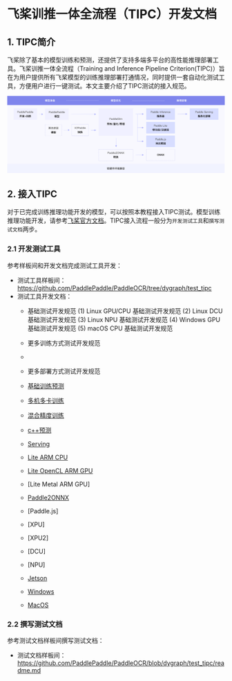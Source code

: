 # 飞桨训推一体全流程（TIPC）开发文档

## 1. TIPC简介

飞桨除了基本的模型训练和预测，还提供了支持多端多平台的高性能推理部署工具。飞桨训推一体全流程（Training and Inference Pipeline Criterion(TIPC)）旨在为用户提供所有飞桨模型的训练推理部署打通情况，同时提供一套自动化测试工具，方便用户进行一键测试。本文主要介绍了TIPC测试的接入规范。

<div align="center">
    <img src="tipc_guide.png" width="1000">
</div>

## 2. 接入TIPC

对于已完成训练推理功能开发的模型，可以按照本教程接入TIPC测试。模型训练推理功能开发，请参考[飞桨官方文档](https://www.paddlepaddle.org.cn/documentation/docs/zh/guides/index_cn.html)。TIPC接入流程一般分为`开发测试工具`和`撰写测试文档`两步。

### 2.1 开发测试工具

参考样板间和开发文档完成测试工具开发：

- 测试工具样板间：https://github.com/PaddlePaddle/PaddleOCR/tree/dygraph/test_tipc
- 测试工具开发文档：
    - 基础测试开发规范
      (1) Linux GPU/CPU 基础测试开发规范
      (2) Linux DCU 基础测试开发规范
      (3) Linux NPU 基础测试开发规范
      (4) Windows GPU 基础测试开发规范
      (5) macOS CPU 基础测试开发规范
          
    - 更多训练方式测试开发规范
    - 
    - 更多部署方式测试开发规范 
    - [基础训练预测](./development_specification_docs/train_infer_python.md)
    - [多机多卡训练](./development_specification_docs/fleet_train_infer_python.md)
    - [混合精度训练](./development_specification_docs/amp_train_infer_python.md)
    - [c++预测](./development_specification_docs/inference_cpp.md)
    - [Serving](./development_specification_docs/serving.md)
    - [Lite ARM CPU](./development_specification_docs/Lite_arm_cpu_cpp_infer.md)
    - [Lite OpenCL ARM GPU](./development_specification_docs/Lite_arm_gpu_opencl_cpp_infer.md)
    - [Lite Metal ARM GPU]
    - [Paddle2ONNX](./development_specification_docs/paddle2onnx.md)
    - [Paddle.js]
    - [XPU]
    - [XPU2]
    - [DCU]
    - [NPU]
    - [Jetson](./development_specification_docs/Jeston_infer_python.md)
    - [Windows](./development_specification_docs/Windows_train_infer_python.md)
    - [MacOS](./development_specification_docs/Mac_train_infer_python.md)

### 2.2 撰写测试文档

参考测试文档样板间撰写测试文档：

- 测试文档样板间：https://github.com/PaddlePaddle/PaddleOCR/blob/dygraph/test_tipc/readme.md
